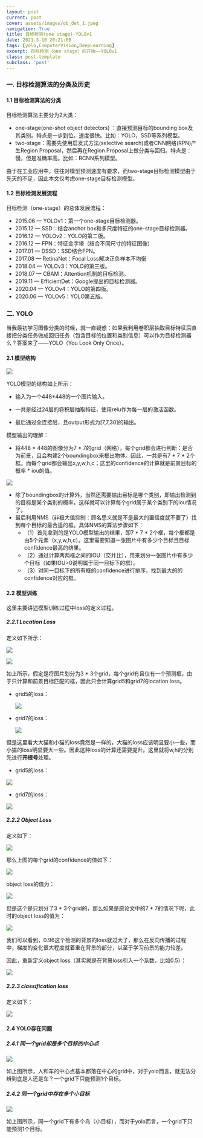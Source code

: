 ```yaml
---
layout: post
current: post
cover: assets/images/ob_det_1.jpeg
navigation: True
title: 目标检测(one stage)-YOLOv1
date: 2021-3-10 20:21:00
tags: [yolo,ComputerVision,DeepLearning]
excerpt: 目标检测（one stage）的开始——YOLOv1
class: post-template
subclass: 'post'
---
```


### 一. 目标检测算法的分类及历史

#### 1.1 目标检测算法的分类

目标检测算法主要分为2大类： 

* one-stage(one-shot object detectors) ：直接预测目标的bounding box及其类别。特点是一步到位，速度很快。比如：YOLO，SSD等系列模型。
* two-stage：需要先使用启发式方法(selective search)或者CNN网络(RPN)产生Region Proposal，然后再在Region Proposal上做分类与回归。特点是：慢，但是准确率高。比如：RCNN系列模型。

由于在工业应用中，往往对模型预测速度有要求，而two-stage目标检测模型由于先天的不足，因此本文仅考虑one-stage目标检测模型。

#### 1.2 目标检测发展流程

目标检测（one-stage）的总体发展流程：

* 2015.06 — YOLOv1：第一个one-stage目标检测器。
* 2015.12 — SSD：结合anchor box和多尺度特征的one-stage目标检测器。
* 2016.12 — YOLOv2：YOLO的第二版。
* 2016.12 — FPN：特征金字塔（结合不同尺寸的特征图像）
* 2017.01 — DSSD：SSD结合FPN。
* 2017.08 — RetinaNet：Focal Loss解决正负样本不均衡
* 2018.04 — YOLOv3：YOLO的第三版。
* 2018.07 — CBAM：Attention机制的目标检测。
* 2019.11 — EfficientDet：Google提出的目标检测器。
* 2020.04 — YOLOv4：YOLO的第四版。
* 2020.06 — YOLOv5：YOLO第五版。

### 二. YOLO

当我最初学习图像分类的时候，就一直疑惑：如果我利用卷积层抽取目标特征后直接把分类任务做成回归任务（包含目标的位置和类别信息）可以作为目标检测器么？答案来了——YOLO（You Look Only Once）。

#### 2.1 模型结构

![](https://raw.githubusercontent.com/yy2lyx/picgo/admin/img/mu_1_1.jpg)

YOLO模型的结构如上所示：

* 输入为一个448*448的一个图片输入。

* 一共是经过24层的卷积层抽取特征，使用relu作为每一层的激活函数。
* 最后通过全连接层，且output形式为[7,7,30]的输出。

模型输出的理解：

* 将448 * 448的图像分为7 * 7的grid（网格），每个grid都会进行判断：是否为前景，且会构建2个boundingbox来框出物体。因此，一共是有7 * 7 * 2个框。而每个grid都会输出x,y,w,h,c；这里的confidence的计算就是前景目标的概率 * iou的值。

![](https://raw.githubusercontent.com/yy2lyx/picgo/admin/img/mu_1_2.jpg)

* 除了boundingbox的计算外，当然还需要输出目标是哪个类别，即输出检测到的目标是某个类别的概率。这样就可以计算每个grid属于某个类别下的iou情况了。
* 最后利用NMS（非极大值抑制：顾名思义就是不是最大的置信度就不要了）找到每个目标的最合适的框。具体NMS的算法步骤如下：
  * （1）首先拿到的是YOLO模型输出的结果，即7 * 7 * 2个框，每个框都是由5个元素（x,y,w,h,c）。这里需要知道一张图片中有多少个目标且目标confidence最高的结果。
  * （2）通过计算两两框之间的IOU（交并比），用来划分一张图片中有多少个目标（如果IOU>0说明属于同一目标下的框）。
  * （3）对同一目标下的所有框的confidence进行排序，找到最大的的confidence对应的框。

#### 2.2 模型训练

这里主要讲述模型训练过程中loss的定义过程。

##### 2.2.1 Location Loss

定义如下所示：

![](https://i.loli.net/2021/03/16/ZLlQj29WeVTdzRI.png)

![](https://raw.githubusercontent.com/yy2lyx/picgo/admin/img/mu_1_3.jpg)

如上所示，假定是将图片划分为3 * 3个grid，每个grid有且仅有一个预测框，由于只计算和前景目标匹配的框，因此只会计算grid5和grid7的location loss。

* grid5的loss：
  
  ![](https://i.loli.net/2021/03/16/G7TUCNdS5lWDKrw.png)
  
* grid7的loss：
  
  ![](https://i.loli.net/2021/03/16/nBHViDx8kpRjGZ9.png)

但是这里看大大猫和小猫的loss竟然是一样的，大猫的loss应该明显要小一些，而小猫的loss明显要大一些。因此这种loss的计算还需要提升。这里就将w,h的分别先进行**开根号**处理。

* grid5的loss：

![](https://i.loli.net/2021/03/16/ZA2t1zlJKIu9XMD.png)

* grid7的loss：

![](https://i.loli.net/2021/03/16/hlRF8OMHrt6wXnk.png)

##### 2.2.2 Object Loss

定义如下：

![](https://i.loli.net/2021/03/16/N9KPlvfTF1OCuWE.png)


那么上图的每个grid的confidence的值如下：

![](https://raw.githubusercontent.com/yy2lyx/picgo/admin/img/mu_1_4.jpg)

object loss的值为：

![](https://i.loli.net/2021/03/16/HvNnV8h6eZdoWE7.png)


但是这个是只划分了3 * 3个grid的，那么如果是原论文中的7 * 7的情况下呢，此时的object loss的值为：

![](https://i.loli.net/2021/03/16/WqYcKHxbveoRhQL.png)

我们可以看到，0.96这个检测的背景的loss就过大了，那么在反向传播的过程中，梯度的变化很大程度就着重在背景的部分，以至于学习前景的能力较差。

因此，重新定义object loss（其实就是在背景loss引入一个系数，比如0.5）：

![](https://i.loli.net/2021/03/16/ctsYBoIguWzlab7.png)

##### 2.2.3 classification loss

定义如下：

![](https://i.loli.net/2021/03/16/fI6jQpviDU5Kswo.png)

#### 2.4 YOLO存在问题

##### 2.4.1 同一个grid却是多个目标的中心点

![](https://raw.githubusercontent.com/yy2lyx/picgo/admin/img/mu_1_5.jpg)

如上图所示，人和车的中心点基本都落在中心的grid中，对于yolo而言，就无法分辨到底是人还是车？一个grid下只能预测1个目标。

##### 2.4.2 同一个grid中存在多个小目标

![](https://raw.githubusercontent.com/yy2lyx/picgo/admin/img/mu_1_6.jpg)

如上图所示，同一个grid下有多个鸟（小目标），而对于yolo而言，一个grid下只能预测1个目标。


